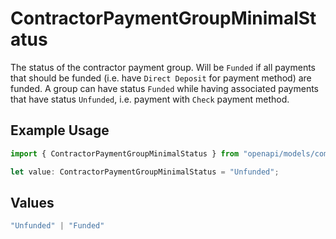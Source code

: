 # ContractorPaymentGroupMinimalStatus

The status of the contractor payment group.  Will be `Funded` if all payments that should be funded (i.e. have `Direct Deposit` for payment method) are funded.  A group can have status `Funded` while having associated payments that have status `Unfunded`, i.e. payment with `Check` payment method.

## Example Usage

```typescript
import { ContractorPaymentGroupMinimalStatus } from "openapi/models/components";

let value: ContractorPaymentGroupMinimalStatus = "Unfunded";
```

## Values

```typescript
"Unfunded" | "Funded"
```